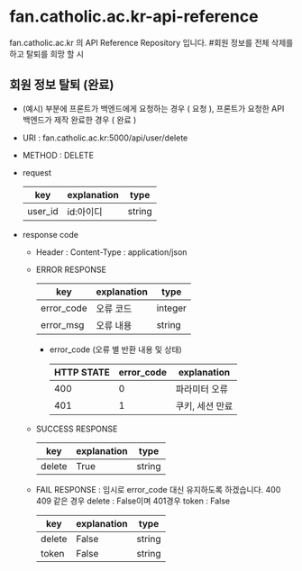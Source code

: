 # fan.catholic.ac.kr-api-reference
fan.catholic.ac.kr 의 API Reference Repository 입니다.
#회원 정보를 전체 삭제를 하고 탈퇴를 희망 할 시

## 회원 정보 탈퇴 (완료)
- (예시) 부분에 프론트가 백엔드에게 요청하는 경우 ( 요청 ), 프론트가 요청한 API 백엔드가 제작 완료한 경우 ( 완료 )
- URI : fan.catholic.ac.kr:5000/api/user/delete
- METHOD : DELETE
- request

    | key | explanation | type |
    |--- |--- |--- |
    |user_id  | id:아이디    | string

- response code
    - Header :
        Content-Type : application/json
    - ERROR RESPONSE
    
        |    key   | explanation |   type  |
        | -------- | ----------- |-------- |
        |error_code| 오류 코드     | integer | 
        |error_msg | 오류 내용  | string  |
        
        - error_code (오류 별 반환 내용 및 상태)
        
            | HTTP STATE | error_code | explanation |
            |----------- | ---------- | ----------- |
            | 400 |0| 파라미터 오류 | 상세 내용은 error_msg 참고 |
            | 401 |1| 쿠키, 세션 만료 | 쿠키, 세셔 만료 혹은 존재 X |
    
    - SUCCESS RESPONSE
    
        | key | explanation | type |
        |--- |--- |--- |
        | delete | True | string |
        
        
    - FAIL RESPONSE : 임시로 error_code 대신 유지하도록 하겠습니다. 400 409 같은 경우 delete : False이며 401경우 token : False 
    
        | key | explanation | type |
        |--- |--- |--- |
        | delete | False | string |
        | token | False | string |
